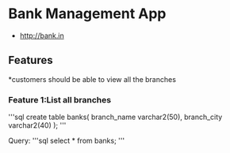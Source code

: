 # Bank Management App

* http://bank.in

## Features
 *customers should be able to view all the branches
 
### Feature 1:List all branches
'''sql
  create table banks(
  branch_name varchar2(50),
  branch_city varchar2(40)
  );
'''

Query:
'''sql
  select * from banks;
  '''
